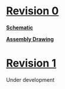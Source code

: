 # [Revision 0](https://code.google.com/p/usbkeypad/source/detail?r=0) #
**[Schematic](http://code.google.com/p/usbkeypad/downloads/detail?name=BRD100504_schematic.pdf&can=2&q=)**

**[Assembly Drawing](http://code.google.com/p/usbkeypad/downloads/detail?name=BRD100504_assembly.pdf&can=2&q=)**

# [Revision 1](https://code.google.com/p/usbkeypad/source/detail?r=1) #
Under development